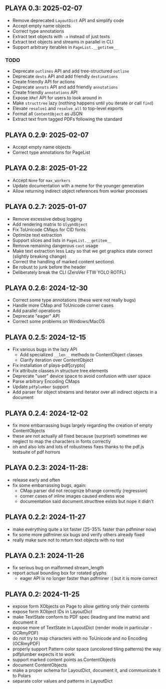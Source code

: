 ## PLAYA 0.3: 2025-02-07

- Remove deprecated `LayoutDict` API and simplify code
- Accept empty name objects
- Correct type annotations
- Extract text objects with `-x` instead of just texts
- Extract text objects and streams in parallel in CLI
- Support arbitrary iterables in `PageList.__getitem__`

### TODO

- Deprecate `outlines` API and add tree-structured `outline`
- Deprecate `dests` API and add friendly `destinations`
- Create friendly API for actions
- Deprecate `annots` API and add friendly `annotations`
- Create friendly `annotations` API
- Expose `XRef` API for users to look around in
- Make `structtree` lazy (nothing happens until you iterate or call `find`)
- Elevate `resolve1` and `resolve_all` to top-level exports
- Format all `ContentObject` as JSON
- Extract text from tagged PDFs following the standard

## PLAYA 0.2.9: 2025-02-07

- Accept empty name objects
- Correct type annotations for PageList

## PLAYA 0.2.8: 2025-01-22
- Accept `None` for `max_workers`
- Update documentation with a meme for the younger generation
- Allow returning indirect object references from worker processes

## PLAYA 0.2.7: 2025-01-07
- Remove excessive debug logging
- Add rendering matrix to `GlyphObject`
- Fix ToUnicode CMaps for CID fonts
- Optimize text extraction
- Support slices and lists in `PageList.__getitem__`
- Remove remaining dangerous `cast` usage
- Make text extraction less Lazy so that we get graphics state correct
  (slightly breaking change)
- Correct the handling of marked content sections\
- Be robust to junk before the header
- Deliberately break the CLI (ZeroVer FTW YOLO ROTFL)

## PLAYA 0.2.6: 2024-12-30
- Correct some type annotations (these were not really bugs)
- Handle more CMap and ToUnicode corner cases
- Add parallel operations
- Deprecate "eager" API
- Correct some problems on Windows/MacOS

## PLAYA 0.2.5: 2024-12-15
- Fix various bugs in the lazy API
  - Add specialized `__len__` methods to ContentObject classes
  - Clarify iteration over ContentObject
- Fix installation of playa-pdf[crypto]
- Fix attribute classes in structure tree elements
- Deprecate "user" device space to avoid confusion with user space
- Parse arbitrary Encoding CMaps
- Update `pdfplumber` support
- Add parser for object streams and iterator over all indirect objects
  in a document

## PLAYA 0.2.4: 2024-12-02
- fix more embarrassing bugs largely regarding the creation of empty
  ContentObjects
- these are not actually all fixed because (surprise!) sometimes we
  neglect to map the characters in fonts correctly
- oh and also lots and lots of robustness fixes thanks to the pdf.js
  testsuite of pdf horrors

## PLAYA 0.2.3: 2024-11-28:
- release early and often
- fix some embarrassing bugs, again:
  - CMap parser did not recognize bfrange correctly (regression)
  - corner cases of inline images caused endless woe
  - documentation said document.structtree exists but nope it didn't

## PLAYA 0.2.2: 2024-11-27
- make everything quite a lot faster (25-35% faster than pdfminer now)
- fix some more pdfminer.six bugs and verify others already fixed
- really make sure not to return text objects with no text

## PLAYA 0.2.1: 2024-11-26
- fix serious bug on malformed stream_length
- report actual bounding box for rotated glyphs
  - eager API is no longer faster than pdfminer :( but it is more correct

## PLAYA 0.2: 2024-11-25
- expose form XObjects on Page to allow getting only their contents
- expose form XObject IDs in LayoutDict
- make TextState conform to PDF spec (leading and line matrix) and document it
- expose more of TextState in LayoutDict (render mode in particular - OCRmyPDF)
- do not try to map characters with no ToUnicode and no Encoding (OCRmyPDF)
- properly support Pattern color space (uncolored tiling patterns) the
      way pdfplumber expects it to work
- support marked content points as ContentObjects
- document ContentObjects
- make a proper schema for LayoutDict, document it, and communicate it to Polars
- separate color values and patterns in LayoutDict
